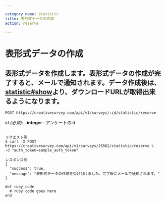 ```yaml
---

category_name: statistic
title: 表形式データの作成
action: reserve

---
```


# 表形式データの作成

## 表形式データを作成します。表形式データの作成が完了すると、メールで通知されます。データ作成後は、[statistic#show](#statistic_show)より、ダウンロードURLが取得出来るようになります。

`POST https://creativesurvey.com/api/v1/surveys/:id/statistic/reserve`

id _(必須)_:
: __integer__
: アンケートのid

~~~

リクエスト例
$ curl -X POST https://creativesurvey.com/api/v1/surveys/25562/statistic/reserve \
-d "auth_token=sample_auth_token"

レスポンス例
{
  "success": true,
  "message": "表形式データの作成を受け付けました。完了後にメールで通知されます。"
}
~~~

~~~
def ruby_code
  # ruby code goes here
end
~~~

